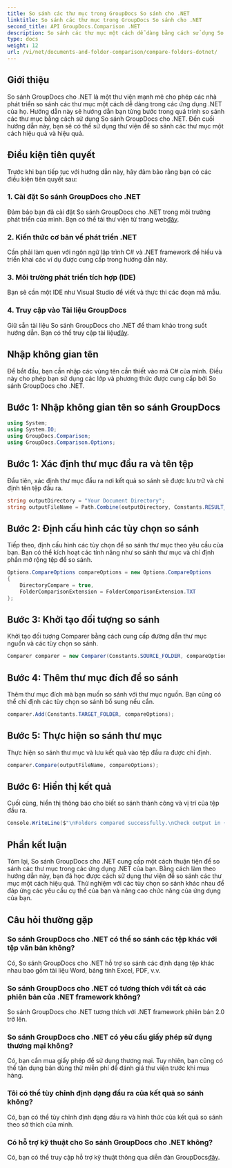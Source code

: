 ```yaml
---
title: So sánh các thư mục trong GroupDocs So sánh cho .NET
linktitle: So sánh các thư mục trong GroupDocs So sánh cho .NET
second_title: API GroupDocs.Comparison .NET
description: So sánh các thư mục một cách dễ dàng bằng cách sử dụng So sánh GroupDocs cho .NET. Hãy làm theo từng bước của chúng tôi để so sánh thư mục hiệu quả. Nâng cao các ứng dụng .NET của bạn.
type: docs
weight: 12
url: /vi/net/documents-and-folder-comparison/compare-folders-dotnet/
---
```

## Giới thiệu
So sánh GroupDocs cho .NET là một thư viện mạnh mẽ cho phép các nhà phát triển so sánh các thư mục một cách dễ dàng trong các ứng dụng .NET của họ. Hướng dẫn này sẽ hướng dẫn bạn từng bước trong quá trình so sánh các thư mục bằng cách sử dụng So sánh GroupDocs cho .NET. Đến cuối hướng dẫn này, bạn sẽ có thể sử dụng thư viện để so sánh các thư mục một cách hiệu quả và hiệu quả.
## Điều kiện tiên quyết
Trước khi bạn tiếp tục với hướng dẫn này, hãy đảm bảo rằng bạn có các điều kiện tiên quyết sau:
### 1. Cài đặt So sánh GroupDocs cho .NET
 Đảm bảo bạn đã cài đặt So sánh GroupDocs cho .NET trong môi trường phát triển của mình. Bạn có thể tải thư viện từ trang web[đây](https://releases.groupdocs.com/comparison/net/).
### 2. Kiến thức cơ bản về phát triển .NET
Cần phải làm quen với ngôn ngữ lập trình C# và .NET framework để hiểu và triển khai các ví dụ được cung cấp trong hướng dẫn này.
### 3. Môi trường phát triển tích hợp (IDE)
Bạn sẽ cần một IDE như Visual Studio để viết và thực thi các đoạn mã mẫu.
### 4. Truy cập vào Tài liệu GroupDocs
Giữ sẵn tài liệu So sánh GroupDocs cho .NET để tham khảo trong suốt hướng dẫn. Bạn có thể truy cập tài liệu[đây](https://reference.groupdocs.com/comparison/net/).

## Nhập không gian tên
Để bắt đầu, bạn cần nhập các vùng tên cần thiết vào mã C# của mình. Điều này cho phép bạn sử dụng các lớp và phương thức được cung cấp bởi So sánh GroupDocs cho .NET.
## Bước 1: Nhập không gian tên so sánh GroupDocs
```csharp
using System;
using System.IO;
using GroupDocs.Comparison;
using GroupDocs.Comparison.Options;
```

## Bước 1: Xác định thư mục đầu ra và tên tệp
Đầu tiên, xác định thư mục đầu ra nơi kết quả so sánh sẽ được lưu trữ và chỉ định tên tệp đầu ra.
```csharp
string outputDirectory = "Your Document Directory";
string outputFileName = Path.Combine(outputDirectory, Constants.RESULT_FOLDER);
```
## Bước 2: Định cấu hình các tùy chọn so sánh
Tiếp theo, định cấu hình các tùy chọn để so sánh thư mục theo yêu cầu của bạn. Bạn có thể kích hoạt các tính năng như so sánh thư mục và chỉ định phần mở rộng tệp để so sánh.
```csharp
Options.CompareOptions compareOptions = new Options.CompareOptions
{
    DirectoryCompare = true,
    FolderComparisonExtension = FolderComparisonExtension.TXT
};
```
## Bước 3: Khởi tạo đối tượng so sánh
Khởi tạo đối tượng Comparer bằng cách cung cấp đường dẫn thư mục nguồn và các tùy chọn so sánh.
```csharp
Comparer comparer = new Comparer(Constants.SOURCE_FOLDER, compareOptions);
```
## Bước 4: Thêm thư mục đích để so sánh
Thêm thư mục đích mà bạn muốn so sánh với thư mục nguồn. Bạn cũng có thể chỉ định các tùy chọn so sánh bổ sung nếu cần.
```csharp
comparer.Add(Constants.TARGET_FOLDER, compareOptions);
```
## Bước 5: Thực hiện so sánh thư mục
Thực hiện so sánh thư mục và lưu kết quả vào tệp đầu ra được chỉ định.
```csharp
comparer.Compare(outputFileName, compareOptions);
```
## Bước 6: Hiển thị kết quả
Cuối cùng, hiển thị thông báo cho biết so sánh thành công và vị trí của tệp đầu ra.
```csharp
Console.WriteLine($"\nFolders compared successfully.\nCheck output in {Directory.GetCurrentDirectory()}.");
```

## Phần kết luận
Tóm lại, So sánh GroupDocs cho .NET cung cấp một cách thuận tiện để so sánh các thư mục trong các ứng dụng .NET của bạn. Bằng cách làm theo hướng dẫn này, bạn đã học được cách sử dụng thư viện để so sánh các thư mục một cách hiệu quả. Thử nghiệm với các tùy chọn so sánh khác nhau để đáp ứng các yêu cầu cụ thể của bạn và nâng cao chức năng của ứng dụng của bạn.
## Câu hỏi thường gặp
### So sánh GroupDocs cho .NET có thể so sánh các tệp khác với tệp văn bản không?
Có, So sánh GroupDocs cho .NET hỗ trợ so sánh các định dạng tệp khác nhau bao gồm tài liệu Word, bảng tính Excel, PDF, v.v.
### So sánh GroupDocs cho .NET có tương thích với tất cả các phiên bản của .NET framework không?
So sánh GroupDocs cho .NET tương thích với .NET framework phiên bản 2.0 trở lên.
### So sánh GroupDocs cho .NET có yêu cầu giấy phép sử dụng thương mại không?
Có, bạn cần mua giấy phép để sử dụng thương mại. Tuy nhiên, bạn cũng có thể tận dụng bản dùng thử miễn phí để đánh giá thư viện trước khi mua hàng.
### Tôi có thể tùy chỉnh định dạng đầu ra của kết quả so sánh không?
Có, bạn có thể tùy chỉnh định dạng đầu ra và hình thức của kết quả so sánh theo sở thích của mình.
### Có hỗ trợ kỹ thuật cho So sánh GroupDocs cho .NET không?
 Có, bạn có thể truy cập hỗ trợ kỹ thuật thông qua diễn đàn GroupDocs[đây](https://forum.groupdocs.com/c/comparison/12).